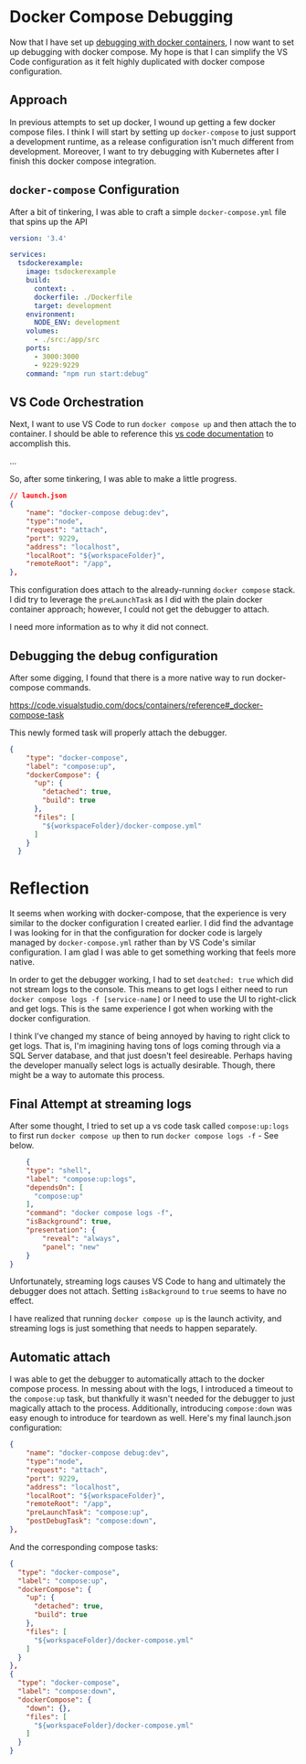 # Docker Compose Debugging

Now that I have set up [debugging with docker containers](../docker-runtime/README.md), I now want to set up debugging with docker compose.  My hope is that I can simplify the VS Code configuration as it felt highly duplicated with docker compose configuration.

## Approach

In previous attempts to set up docker, I wound up getting a few docker compose files.  I think I will start by setting up `docker-compose` to just support a development runtime, as a release configuration isn't much different from development.  Moreover, I want to try debugging with Kubernetes after I finish this docker compose integration.

## `docker-compose` Configuration

After a bit of tinkering, I was able to craft a simple `docker-compose.yml` file that spins up the API

```yml
version: '3.4'

services:
  tsdockerexample:
    image: tsdockerexample
    build:
      context: .
      dockerfile: ./Dockerfile
      target: development
    environment:
      NODE_ENV: development
    volumes:
      - ./src:/app/src
    ports:
      - 3000:3000
      - 9229:9229
    command: "npm run start:debug"
```

## VS Code Orchestration

Next, I want to use VS Code to run `docker compose up` and then attach the to container. I should be able to reference this [vs code documentation](https://code.visualstudio.com/docs/containers/docker-compose) to accomplish this.

...

So, after some tinkering, I was able to make a little progress. 

```json
// launch.json
{
    "name": "docker-compose debug:dev",
    "type":"node",
    "request": "attach",
    "port": 9229,
    "address": "localhost",
    "localRoot": "${workspaceFolder}",
    "remoteRoot": "/app",
},
```

This configuration does attach to the already-running `docker compose` stack.  I did try to leverage the `preLaunchTask` as I did with the plain docker container approach; however, I could not get the debugger to attach.

I need more information as to why it did not connect.

## Debugging the debug configuration

After some digging, I found that there is a more native way to run docker-compose commands.

https://code.visualstudio.com/docs/containers/reference#_docker-compose-task

This newly formed task will properly attach the debugger.

```json
{
    "type": "docker-compose",
    "label": "compose:up",
    "dockerCompose": {
      "up": {
        "detached": true,
        "build": true
      },
      "files": [
        "${workspaceFolder}/docker-compose.yml"
      ]
    }
  }
```

# Reflection

It seems when working with docker-compose, that the experience is very similar to the docker configuration I created earlier.  I did find the advantage I was looking for in that the configuration for docker code is largely managed by `docker-compose.yml` rather than by VS Code's similar configuration.  I am glad I was able to get something working that feels more native.

In order to get the debugger working, I had to set `deatched: true` which did not stream logs to the console.  This means to get logs I either need to run `docker compose logs -f [service-name]` or I need to use the UI to right-click and get logs.  This is the same experience I got when working with the docker configuration.

I think I've changed my stance of being annoyed by having to right click to get logs.  That is, I'm imagining having tons of logs coming through via a SQL Server database, and that just doesn't feel desireable. Perhaps having the developer manually select logs is actually desirable.  Though, there might be a way to automate this process.

## Final Attempt at streaming logs

After some thought, I tried to set up a vs code task called `compose:up:logs` to first run `docker compose up` then to run `docker compose logs -f` - See below.

```json
	{
    "type": "shell",
    "label": "compose:up:logs",
    "dependsOn": [
      "compose:up"
    ],
    "command": "docker compose logs -f",
    "isBackground": true,
    "presentation": {
        "reveal": "always",
        "panel": "new"
    }
}
```

Unfortunately, streaming logs causes VS Code to hang and ultimately the debugger does not attach.  Setting `isBackground` to `true` seems to have no effect.

I have realized that running `docker compose up` is the launch activity, and streaming logs is just something that needs to happen separately.

## Automatic attach

I was able to get the debugger to automatically attach to the docker compose process.  In messing about with the logs, I introduced a timeout to the `compose:up` task, but thankfully it wasn't needed for the debugger to just magically attach to the process.  Additionally, introducing `compose:down` was easy enough to introduce for teardown as well.  Here's my final launch.json configuration:

```json
{
    "name": "docker-compose debug:dev",
    "type":"node",
    "request": "attach",
    "port": 9229,
    "address": "localhost",
    "localRoot": "${workspaceFolder}",
    "remoteRoot": "/app",
    "preLaunchTask": "compose:up",
    "postDebugTask": "compose:down",
},
```

And the corresponding compose tasks:
```json
{
  "type": "docker-compose",
  "label": "compose:up",
  "dockerCompose": {
    "up": {
      "detached": true,
      "build": true
    },
    "files": [
      "${workspaceFolder}/docker-compose.yml"
    ]
  }
},
{
  "type": "docker-compose",
  "label": "compose:down",
  "dockerCompose": {
    "down": {},
    "files": [
      "${workspaceFolder}/docker-compose.yml"
    ]
  }
}
```